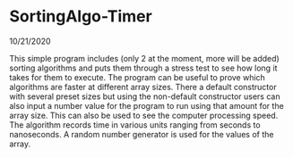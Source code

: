 # SortingAlgo-Timer
10/21/2020

This simple program includes (only 2 at the moment, more will be added) sorting algorithms and puts them through a stress test to see how long it takes for them to execute. The program can be useful to prove which algorithms are faster at different array sizes. There a default constructor with several preset sizes but using the non-default constructor users can also input a number value for the program to run using that amount for the array size. This can also be used to see the computer processing speed. The algorithm records time in various units ranging from seconds to nanoseconds. A random number generator is used for the values of the array.
